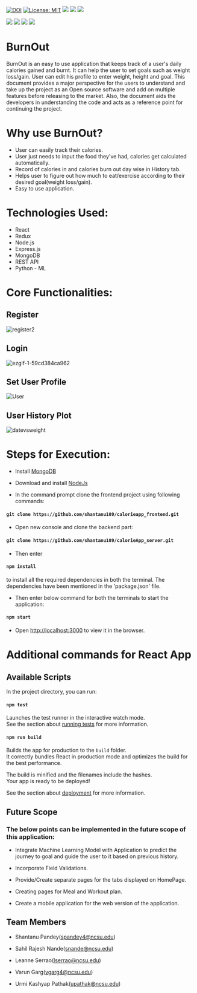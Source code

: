 <a href="https://doi.org/10.5281/zenodo.5534872"><img src="https://zenodo.org/badge/DOI/10.5281/zenodo.5534872.svg" alt="DOI"></a> [![License: MIT](https://img.shields.io/badge/License-MIT-yellow.svg)](https://opensource.org/licenses/MIT) <a href="https://img.shields.io/github/commits-since/shantanu109/calorieapp_frontend/1.0.0.svg" ><img src="https://img.shields.io/github/commits-since/shantanu109/calorieapp_frontend/1.0.0.svg"></a>   <a href="https://img.shields.io/github/issues/shantanu109/calorieapp_frontend.svg" ><img src="https://img.shields.io/github/issues/shantanu109/calorieapp_frontend.svg"></a>  <a href="https://img.shields.io/github/issues-closed/shantanu109/calorieapp_frontend.svg"><img src="https://img.shields.io/github/issues-closed/shantanu109/calorieapp_frontend.svg"></a> 

<a href="https://img.shields.io/badge/Node.js-43853D?style=for-the-badge&logo=node.js&logoColor=white" ><img src="https://img.shields.io/badge/Node.js-43853D?style=for-the-badge&logo=node.js&logoColor=white"></a>  <a href="https://img.shields.io/badge/React-20232A?style=for-the-badge&logo=react&logoColor=61DAFB" ><img src="https://img.shields.io/badge/React-20232A?style=for-the-badge&logo=react&logoColor=61DAFB"></a>     <a href="https://img.shields.io/badge/Redux-593D88?style=for-the-badge&logo=redux&logoColor=white" ><img src="https://img.shields.io/badge/Redux-593D88?style=for-the-badge&logo=redux&logoColor=white"></a> <a href="https://img.shields.io/badge/MongoDB-4EA94B?style=for-the-badge&logo=mongodb&logoColor=white"  ><img src="https://img.shields.io/badge/MongoDB-4EA94B?style=for-the-badge&logo=mongodb&logoColor=white"></a>   

# BurnOut
BurnOut is an easy to use application that keeps track of a user's daily calories gained and burnt. It can help the user to set goals such as weight loss/gain. User can edit his profile to enter weight, height and goal. This document provides a major perspective for the users to understand and take up the project as an Open source software and add on multiple features before releasing to the market. Also, the document aids the developers in understanding the code and acts as a reference point for continuing the project. 

# Why use BurnOut?
 - User can easily track their calories.
 - User just needs to input the food they've had, calories get calculated automatically.
 - Record of calories in and calories burn out day wise in History tab.
 - Helps user to figure out how much to eat/exercise according to their desired goal(weight loss/gain).
 - Easy to use application.

# Technologies Used:
 - React
 - Redux
 - Node.js
 - Express.js
 - MongoDB
 - REST API
 - Python - ML
 
 # Core Functionalities:
 
 ## Register
![register2](https://user-images.githubusercontent.com/25662536/135362555-0b318a15-6055-46b1-9a68-fdb6347341b5.gif)

 ## Login
 ![ezgif-1-59cd384ca962](https://user-images.githubusercontent.com/25662536/135186441-62458bc0-72ff-41b5-84d4-39b4e8985b71.gif)
 
 ## Set User Profile
 ![User](https://user-images.githubusercontent.com/25662536/135188482-8a80702e-3405-479a-be9f-3fa5cb249a9f.gif)

 ## User History Plot
 ![datevsweight](https://user-images.githubusercontent.com/89487138/135519908-74894e53-c8a7-423a-af1e-66bfcf5cd1de.png)

# Steps for Execution:
 - Install [MongoDB](https://docs.mongodb.com/manual/tutorial/install-mongodb-on-windows)
 - Download and install [NodeJs](https://nodejs.org/en/download/)
 
 - In the command prompt clone the frontend project using following commands:
#### `git clone https://github.com/shantanu109/calorieapp_frontend.git`
 - Open new console and clone the backend part:
#### `git clone https://github.com/shantanu109/calorieApp_server.git`

 - Then enter
 #### `npm install`
 to install all the required dependencies in both the terminal. The dependencies have been mentioned in the 'package.json' file.

 - Then enter below command for both the terminals to start the application:
#### `npm start`

 - Open [http://localhost:3000](http://localhost:3000) to view it in the browser.


# Additional commands for React App

## Available Scripts

In the project directory, you can run:

#### `npm test`

Launches the test runner in the interactive watch mode.\
See the section about [running tests](https://facebook.github.io/create-react-app/docs/running-tests) for more information.

#### `npm run build`

Builds the app for production to the `build` folder.\
It correctly bundles React in production mode and optimizes the build for the best performance.

The build is minified and the filenames include the hashes.\
Your app is ready to be deployed!

See the section about [deployment](https://facebook.github.io/create-react-app/docs/deployment) for more information.



## Future Scope
### The below points can be implemented in the future scope of this application:

 - Integrate Machine Learning Model with Application to predict the journey to goal and guide the user to it based on previous history.

 - Incorporate Field Validations.

 - Provide/Create separate pages for the tabs displayed on HomePage.

 - Creating pages for Meal and Workout plan.

 - Create a mobile application for the web version of the application.
 
## Team Members

 - Shantanu Pandey(spandey4@ncsu.edu)

 - Sahil Rajesh Nande(snande@ncsu.edu)

 - Leanne Serrao(lserrao@ncsu.edu)

 - Varun Garg(vgarg4@ncsu.edu)

 - Urmi Kashyap Pathak(upathak@ncsu.edu)
